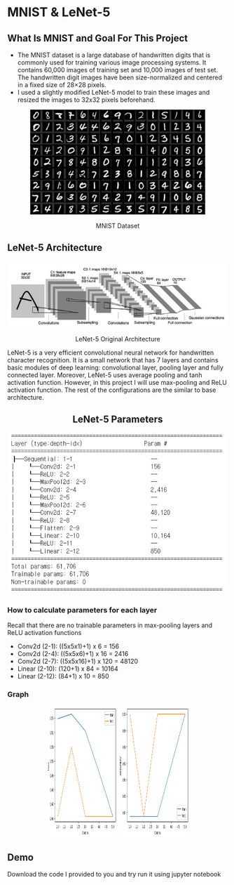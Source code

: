# MNIST & LeNet-5
## What Is MNIST and Goal For This Project
* The MNIST dataset is a large database of handwritten digits that is commonly used for training various image processing systems. It contains 60,000 images of training set and 10,000 images of test set. The handwritten digit images have been size-normalized and centered in a fixed size of 28×28 pixels. 
* I used a slightly modified LeNet-5 model to train these images and resized the images to 32x32 pixels beforehand.
<div align="center"><img src="pictures/mnist_data.jpg" width="400" alt="Material Bread logo"></div>
<p align="center"> MNIST Dataset </p>

## LeNet-5 Architecture
<div align="center"><img src="pictures/lenet-5.jpg" width="700"></div>
<p align="center">LeNet-5 Original Architecture</p>  
<p></p>
LeNet-5 is a very efficient convolutional neural network for handwritten character recognition. It is a small network that has 7 layers and contains basic modules of deep learning: convolutional layer, pooling layer and fully connected layer. Moreover, LeNet-5 uses average pooling and tanh activation function. However, in this project I will use max-pooling and ReLU activation function. The rest of the configurations are the similar to base architecture.

<h2 align="center">LeNet-5 Parameters</h1>
<div align="center"><img src="pictures/lenet_layer.jpg" width="500"></div>

### How to calculate parameters for each layer
Recall that there are no trainable parameters in max-pooling layers and ReLU activation functions
* Conv2d (2-1):  ((5x5x1)+1)  x 6 = 156
* Conv2d (2-4):  ((5x5x6)+1)  x 16 = 2416
* Conv2d (2-7):  ((5x5x16)+1) x 120 = 48120
* Linear (2-10): (120+1)      x 84 = 10164
* Linear (2-12): (84+1)       x 10 = 850
 
### Graph
<p align="center" width="100%">
    <img width="32%" img src="pictures/graph1.png", height = 300, width = "350"> 
    <img width="32%" img src="pictures/graph2.png", height = 300, width = "350"> 
</p>

## Demo
Download the code I provided to you and try run it using jupyter notebook
